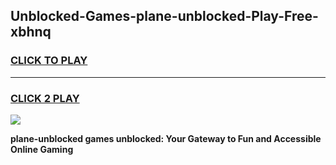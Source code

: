 
## Unblocked-Games-plane-unblocked-Play-Free-xbhnq
<h3>
<a href="https://premium76.site?title=plane-unblocked&ref=10A">CLICK TO PLAY</a></h3>
<hr>

<h3>
<a href="https://premium76.site?title=plane-unblocked&ref=10A">CLICK 2 PLAY</a>
  
</h3>

<a href="https://premium76.site?title=plane-unblocked&ref=10A"><img src="https://clearcache.store/games.png"></a>


**plane-unblocked games unblocked: Your Gateway to Fun and Accessible Online Gaming**
